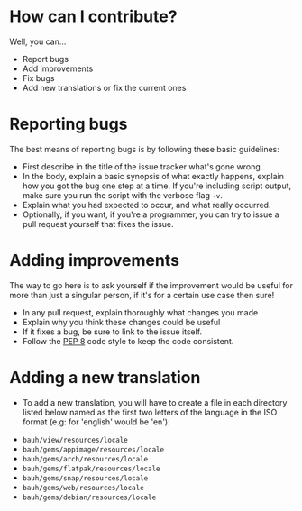 # How can I contribute?
Well, you can...
* Report bugs
* Add improvements
* Fix bugs
* Add new translations or fix the current ones

# Reporting bugs
The best means of reporting bugs is by following these basic guidelines:

* First describe in the title of the issue tracker what's gone wrong.
* In the body, explain a basic synopsis of what exactly happens, explain how you got the bug one step at a time. If you're including script output, make sure you run the script with the verbose flag `-v`.
* Explain what you had expected to occur, and what really occurred.
* Optionally, if you want, if you're a programmer, you can try to issue a pull request yourself that fixes the issue.

# Adding improvements
The way to go here is to ask yourself if the improvement would be useful for more than just a singular person, if it's for a certain use case then sure!

* In any pull request, explain thoroughly what changes you made
* Explain why you think these changes could be useful
* If it fixes a bug, be sure to link to the issue itself.
* Follow the [PEP 8](https://www.python.org/dev/peps/pep-0008/) code style to keep the code consistent.

# Adding a new translation
* To add a new translation, you will have to create a file in each directory listed below named as the first two letters of the language in the ISO format (e.g: for 'english' would be 'en'):
- `bauh/view/resources/locale`
- `bauh/gems/appimage/resources/locale`
- `bauh/gems/arch/resources/locale`
- `bauh/gems/flatpak/resources/locale`
- `bauh/gems/snap/resources/locale`
- `bauh/gems/web/resources/locale`
- `bauh/gems/debian/resources/locale`
